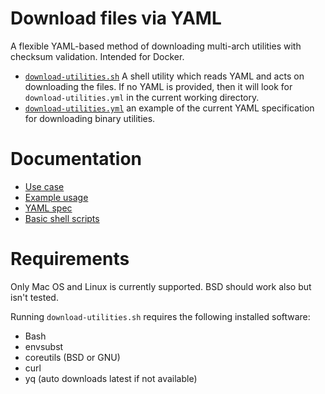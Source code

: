 # Download files via YAML

A flexible YAML-based method of downloading multi-arch utilities with checksum
validation. Intended for Docker.

- [`download-utilities.sh`](download-utilities.sh) A shell utility which reads
  YAML and acts on downloading the files.  If no YAML is provided, then it will
  look for `download-utilities.yml` in the current working directory.
- [`download-utilities.yml`](download-utilities.yml) an example of the current
  YAML specification for downloading binary utilities.

# Documentation

- [Use case](docs/use-case.md)
- [Example usage](docs/example-usage.md)
- [YAML spec](docs/yaml-spec.md)
- [Basic shell scripts](docs/shell-scripting.md)

# Requirements

Only Mac OS and Linux is currently supported.  BSD should work also but isn't
tested.

Running `download-utilities.sh` requires the following installed software:

- Bash
- envsubst
- coreutils (BSD or GNU)
- curl
- yq (auto downloads latest if not available)
